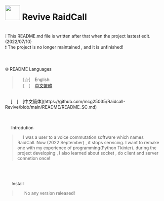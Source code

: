  
# <img src="https://media.discordapp.net/attachments/879008540839256134/995393684776439808/unknown.png" width=48> **Revive RaidCall**
<br>
❕ This README.md file is written after that when the project lastest edit. (2022/07/10)<br>
❗ The project is no longer maintained , and it is unfinished!<br>
<br>
&nbsp;

🌐 README Languages
>&emsp;&nbsp;[⚝]　English<br>
&emsp;&nbsp;[　]　[中文繁體](https://github.com/mcg25035/Raidcall-Revive/blob/main/README/README_TC.md)
<br>
&emsp;&nbsp;[　]　[中文簡体](https://github.com/mcg25035/Raidcall-Revive/blob/main/README/README_SC.md)

<br><br>
<img src="https://media.discordapp.net/attachments/763787703958372402/992695856492982352/unknown.png" width=16> Introdution

>&emsp;&nbsp;I was a user to a voice commutation software which names RaidCall. Now (2022 September) , it stops servicing. I want to remake one with my experience of programming(Python Tkinter). during the project developing , I also learned about socket , do client and server connetion once!

<br><br>

<img src="https://cdn.discordapp.com/attachments/763787703958372402/992716242706255932/unknown.png" width=17> Install

>&emsp;&nbsp; No any version released!




 
